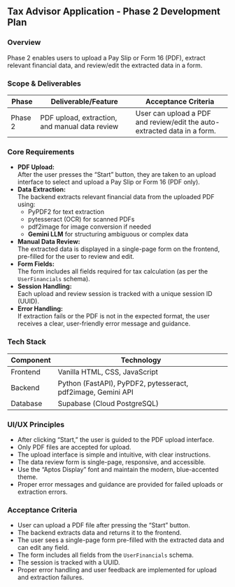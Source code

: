 ## Tax Advisor Application - Phase 2 Development Plan

### Overview
Phase 2 enables users to upload a Pay Slip or Form 16 (PDF), extract relevant financial data, and review/edit the extracted data in a form.

### Scope & Deliverables
| Phase   | Deliverable/Feature         | Acceptance Criteria                                                                 |
|---------|----------------------------|-------------------------------------------------------------------------------------|
| Phase 2 | PDF upload, extraction, and manual data review | User can upload a PDF and review/edit the auto-extracted data in a form. |

### Core Requirements
- **PDF Upload:**  
  After the user presses the “Start” button, they are taken to an upload interface to select and upload a Pay Slip or Form 16 (PDF only).
- **Data Extraction:**  
  The backend extracts relevant financial data from the uploaded PDF using:
  - PyPDF2 for text extraction
  - pytesseract (OCR) for scanned PDFs
  - pdf2image for image conversion if needed
  - **Gemini LLM** for structuring ambiguous or complex data
- **Manual Data Review:**  
  The extracted data is displayed in a single-page form on the frontend, pre-filled for the user to review and edit.
- **Form Fields:**  
  The form includes all fields required for tax calculation (as per the `UserFinancials` schema).
- **Session Handling:**  
  Each upload and review session is tracked with a unique session ID (UUID).
- **Error Handling:**  
  If extraction fails or the PDF is not in the expected format, the user receives a clear, user-friendly error message and guidance.

### Tech Stack
| Component | Technology |
|-----------|------------|
| Frontend  | Vanilla HTML, CSS, JavaScript |
| Backend   | Python (FastAPI), PyPDF2, pytesseract, pdf2image, Gemini API |
| Database  | Supabase (Cloud PostgreSQL) |

### UI/UX Principles
- After clicking “Start,” the user is guided to the PDF upload interface.
- Only PDF files are accepted for upload.
- The upload interface is simple and intuitive, with clear instructions.
- The data review form is single-page, responsive, and accessible.
- Use the “Aptos Display” font and maintain the modern, blue-accented theme.
- Proper error messages and guidance are provided for failed uploads or extraction errors.

### Acceptance Criteria
- User can upload a PDF file after pressing the “Start” button.
- The backend extracts data and returns it to the frontend.
- The user sees a single-page form pre-filled with the extracted data and can edit any field.
- The form includes all fields from the `UserFinancials` schema.
- The session is tracked with a UUID.
- Proper error handling and user feedback are implemented for upload and extraction failures. 